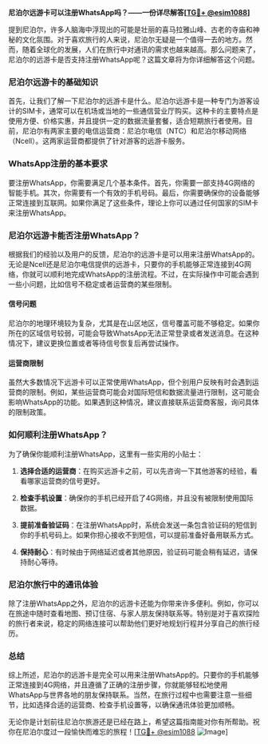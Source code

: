 **尼泊尔远游卡可以注册WhatsApp吗？——一份详尽解答[[TG💪+ @esim1088](https://t.me/s/esim1088)]**

提到尼泊尔，许多人脑海中浮现出的可能是壮丽的喜马拉雅山峰、古老的寺庙和神秘的文化氛围。对于喜欢旅行的人来说，尼泊尔无疑是一个值得一去的地方。然而，随着全球化的发展，人们在旅行中对通讯的需求也越来越高。那么问题来了，尼泊尔的远游卡是否支持注册WhatsApp呢？这篇文章将为你详细解答这个问题。

### 尼泊尔远游卡的基础知识

首先，让我们了解一下尼泊尔的远游卡是什么。尼泊尔远游卡是一种专门为游客设计的SIM卡，通常可以在机场或当地的一些通信营业厅购买。这种卡的主要特点是使用方便、价格实惠，并且提供一定的数据流量套餐，适合短期旅行者使用。目前，尼泊尔有两家主要的电信运营商：尼泊尔电信（NTC）和尼泊尔移动网络（Ncell）。这两家运营商都提供了针对游客的远游卡服务。

### WhatsApp注册的基本要求

要注册WhatsApp，你需要满足几个基本条件。首先，你需要一部支持4G网络的智能手机。其次，你需要有一个有效的手机号码。最后，你需要确保你的设备能够正常连接到互联网。如果你满足了这些条件，理论上你可以通过任何国家的SIM卡来注册WhatsApp。

### 尼泊尔远游卡能否注册WhatsApp？

根据我们的经验以及用户的反馈，尼泊尔的远游卡是可以用来注册WhatsApp的。无论是Ncell还是尼泊尔电信提供的远游卡，只要你的手机能够正常连接到4G网络，你就可以顺利地完成WhatsApp的注册流程。不过，在实际操作中可能会遇到一些小问题，比如信号不稳定或者运营商的某些限制。

#### 信号问题

尼泊尔的地理环境较为复杂，尤其是在山区地区，信号覆盖可能不够稳定。如果你所在的区域信号较弱，可能会导致WhatsApp无法正常登录或者发送消息。在这种情况下，建议更换位置或者等待信号恢复后再尝试操作。

#### 运营商限制

虽然大多数情况下远游卡可以正常使用WhatsApp，但个别用户反映有时会遇到运营商的限制。例如，某些运营商可能会对国际短信和数据流量进行限制，这可能会影响WhatsApp的功能。如果遇到这种情况，建议直接联系运营商客服，询问具体的限制政策。

### 如何顺利注册WhatsApp？

为了确保你能顺利注册WhatsApp，这里有一些实用的小贴士：

1. **选择合适的运营商**：在购买远游卡之前，可以先咨询一下其他游客的经验，看看哪家运营商的信号更好。
   
2. **检查手机设置**：确保你的手机已经开启了4G网络，并且没有被限制使用国际数据。

3. **提前准备验证码**：在注册WhatsApp时，系统会发送一条包含验证码的短信到你的手机号码上。如果你担心接收不到短信，可以提前准备好备用联系方式。

4. **保持耐心**：有时候由于网络延迟或者其他原因，验证码可能会稍有延迟，请保持耐心等待。

### 尼泊尔旅行中的通讯体验

除了注册WhatsApp之外，尼泊尔的远游卡还能为你带来许多便利。例如，你可以在旅途中随时查看地图、预订住宿、与家人朋友保持联系等。特别是对于喜欢探险的旅行者来说，稳定的网络连接可以帮助他们更好地规划行程并分享自己的旅行经历。

### 总结

综上所述，尼泊尔的远游卡是完全可以用来注册WhatsApp的。只要你的手机能够正常连接到4G网络，并且遵循了正确的注册步骤，你就能够轻松地使用WhatsApp与世界各地的朋友保持联系。当然，在旅行过程中也需要注意一些细节，比如选择合适的运营商、检查手机设置等，以确保通讯体验更加顺畅。

无论你是计划前往尼泊尔旅游还是已经在路上，希望这篇指南能对你有所帮助。祝你在尼泊尔度过一段愉快而难忘的旅程！[[TG💪+ @esim1088](https://t.me/s/esim1088) ![Image](https://i.postimg.cc/4NQfJmqS/Snipaste-2025-05-13-00-14-12.png)]
